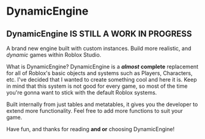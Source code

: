 # DynamicEngine

## DynamicEngine IS STILL A WORK IN PROGRESS

A brand new engine built with custom instances.
Build more realistic, and *dynamic* games within Roblox Studio.

What is DynamicEngine? DynamicEngine is a ***almost*** **complete** replacement for all of Roblox's basic objects and systems such as Players, Characters, etc. I've decided that I wanted to create something cool and here it is. Keep in mind that this system is not good for every game, so most of the time you're gonna want to stick with the default Roblox systems.

Built internally from just tables and metatables, it gives you the developer to extend more functionality. Feel free to add more functions to suit your game.

Have fun, and thanks for reading **and or** choosing DynamicEngine!
